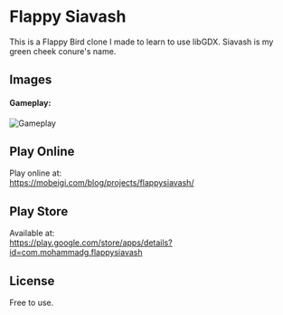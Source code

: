 Flappy Siavash
=========

This is a Flappy Bird clone I made to learn to use libGDX.
Siavash is my green cheek conure's name.

Images
-----

<h4>Gameplay:</h4>

![Gameplay](/../screenshots/screenshots/gameplay.gif?raw=true "Gameplay")

Play Online
-----
Play online at:  
https://mobeigi.com/blog/projects/flappysiavash/

Play Store
-----
Available at:  
https://play.google.com/store/apps/details?id=com.mohammadg.flappysiavash

License
----
Free to use.
